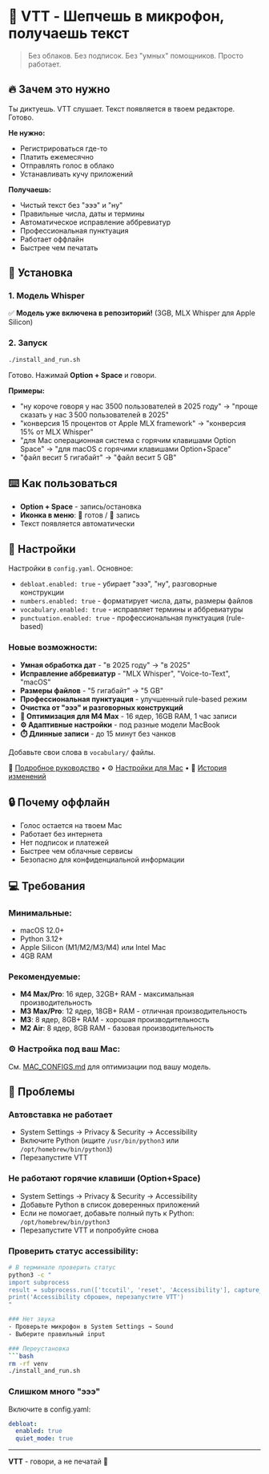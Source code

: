# 🎤 VTT - Шепчешь в микрофон, получаешь текст

> Без облаков. Без подписок. Без "умных" помощников. Просто работает.

## 🔥 Зачем это нужно

Ты диктуешь. VTT слушает. Текст появляется в твоем редакторе. Готово.

**Не нужно:**
- Регистрироваться где-то
- Платить ежемесячно
- Отправлять голос в облако
- Устанавливать кучу приложений

**Получаешь:**
- Чистый текст без "эээ" и "ну"
- Правильные числа, даты и термины
- Автоматическое исправление аббревиатур
- Профессиональная пунктуация
- Работает оффлайн
- Быстрее чем печатать

## 🚀 Установка

### 1. Модель Whisper
✅ **Модель уже включена в репозиторий!** (3GB, MLX Whisper для Apple Silicon)

### 2. Запуск
```bash
./install_and_run.sh
```

Готово. Нажимай **Option + Space** и говори.

**Примеры:**
- "ну короче говоря у нас 3500 пользователей в 2025 году" → "проще сказать у нас 3 500 пользователей в 2025"
- "конверсия 15 процентов от Apple MLX framework" → "конверсия 15% от MLX Whisper"
- "для Mac операционная система с горячим клавишами Option Space" → "для macOS с горячими клавишами Option+Space"
- "файл весит 5 гигабайт" → "файл весит 5 GB"

## ⌨️ Как пользоваться

- **Option + Space** - запись/остановка
- **Иконка в меню**: 🎤 готов / 🔴 запись
- Текст появляется автоматически

## 🔧 Настройки

Настройки в `config.yaml`. Основное:
- `debloat.enabled: true` - убирает "эээ", "ну", разговорные конструкции
- `numbers.enabled: true` - форматирует числа, даты, размеры файлов
- `vocabulary.enabled: true` - исправляет термины и аббревиатуры
- `punctuation.enabled: true` - профессиональная пунктуация (rule-based)

### Новые возможности:
- **Умная обработка дат** - "в 2025 году" → "в 2025"
- **Исправление аббревиатур** - "MLX Whisper", "Voice-to-Text", "macOS"
- **Размеры файлов** - "5 гигабайт" → "5 GB"
- **Профессиональная пунктуация** - улучшенный rule-based режим
- **Очистка от "эээ" и разговорных конструкций**
- **🚀 Оптимизация для M4 Max** - 16 ядер, 16GB RAM, 1 час записи
- **⚙️ Адаптивные настройки** - под разные модели MacBook
- **⏱️ Длинные записи** - до 15 минут без чанков

Добавьте свои слова в `vocabulary/` файлы.

📖 [Подробное руководство](PERSONAL_USE_GUIDE.md) • ⚙️ [Настройки для Mac](MAC_CONFIGS.md) • 📝 [История изменений](CHANGELOG.md)

## 🔒 Почему оффлайн

- Голос остается на твоем Mac
- Работает без интернета
- Нет подписок и платежей
- Быстрее чем облачные сервисы
- Безопасно для конфиденциальной информации

## 💻 Требования

### Минимальные:
- macOS 12.0+
- Python 3.12+
- Apple Silicon (M1/M2/M3/M4) или Intel Mac
- 4GB RAM

### Рекомендуемые:
- **M4 Max/Pro**: 16 ядер, 32GB+ RAM - максимальная производительность
- **M3 Max/Pro**: 12 ядер, 18GB+ RAM - отличная производительность
- **M3**: 8 ядер, 8GB+ RAM - хорошая производительность
- **M2 Air**: 8 ядер, 8GB RAM - базовая производительность

### ⚙️ Настройка под ваш Mac:
См. [MAC_CONFIGS.md](MAC_CONFIGS.md) для оптимизации под вашу модель.

## 🐛 Проблемы

### Автовставка не работает
- System Settings → Privacy & Security → Accessibility
- Включите Python (ищите `/usr/bin/python3` или `/opt/homebrew/bin/python3`)
- Перезапустите VTT

### Не работают горячие клавиши (Option+Space)
- System Settings → Privacy & Security → Accessibility
- Добавьте Python в список доверенных приложений
- Если не помогает, добавьте полный путь к Python: `/opt/homebrew/bin/python3`
- Перезапустите VTT и попробуйте снова

### Проверить статус accessibility:
```bash
# В терминале проверить статус
python3 -c "
import subprocess
result = subprocess.run(['tccutil', 'reset', 'Accessibility'], capture_output=True)
print('Accessibility сброшен, перезапустите VTT')
"

### Нет звука
- Проверьте микрофон в System Settings → Sound
- Выберите правильный input

### Переустановка
```bash
rm -rf venv
./install_and_run.sh
```

### Слишком много "эээ"
Включите в config.yaml:
```yaml
debloat:
  enabled: true
  quiet_mode: true
```

---

**VTT** - говори, а не печатай 🎤
